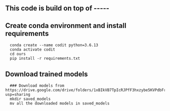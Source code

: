 ## This code is build on top of -----
      
## Create conda environment and install requirements
      conda create --name codit python=3.6.13
      conda activate codit
      cd ours
      pip install -r requirements.txt

## Download trained models 
      ### Download models from https://drive.google.com/drive/folders/1xBIkVB7TpIcRJPfF3hxzybe5KVPdbFrF?usp=sharing 
      mkdir saved_models
      mv all the downloaded models in saved_models

